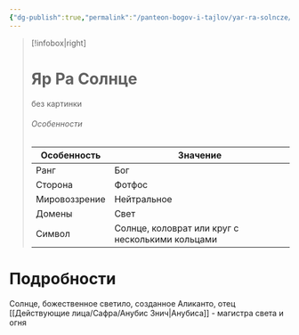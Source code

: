 ```yaml
---
{"dg-publish":true,"permalink":"/panteon-bogov-i-tajlov/yar-ra-solncze/","dgPassFrontmatter":true}
---
```


> [!infobox|right]
> # Яр Ра Солнце
> без картинки
> ###### Особенности
> | Особенность | Значение |
> | ---- | ---- |
> | Ранг |Бог |
> | Сторона | Фотфос|
> | Мировоззрение | Нейтральное |
> | Домены |Свет|
> |Символ|Солнце, коловрат или круг с несколькими кольцами|

# Подробности

Солнце, божественное светило, созданное Аликанто, отец [[Действующие лица/Сафра/Анубис Знич\|Анубиса]] - магистра света и огня